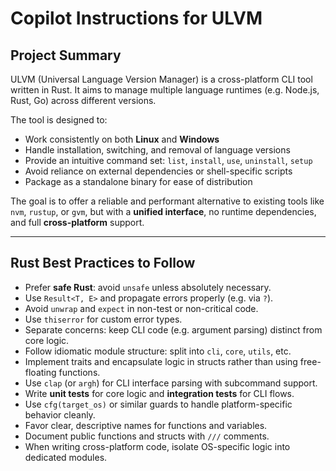 # Copilot Instructions for ULVM

## Project Summary

ULVM (Universal Language Version Manager) is a cross-platform CLI tool written in Rust. It aims to manage multiple language runtimes (e.g. Node.js, Rust, Go) across different versions.

The tool is designed to:

- Work consistently on both **Linux** and **Windows**
- Handle installation, switching, and removal of language versions
- Provide an intuitive command set: `list`, `install`, `use`, `uninstall`, `setup`
- Avoid reliance on external dependencies or shell-specific scripts
- Package as a standalone binary for ease of distribution

The goal is to offer a reliable and performant alternative to existing tools like `nvm`, `rustup`, or `gvm`, but with a **unified interface**, no runtime dependencies, and full **cross-platform** support.

---

## Rust Best Practices to Follow

- Prefer **safe Rust**: avoid `unsafe` unless absolutely necessary.
- Use `Result<T, E>` and propagate errors properly (e.g. via `?`).
- Avoid `unwrap` and `expect` in non-test or non-critical code.
- Use `thiserror` for custom error types.
- Separate concerns: keep CLI code (e.g. argument parsing) distinct from core logic.
- Follow idiomatic module structure: split into `cli`, `core`, `utils`, etc.
- Implement traits and encapsulate logic in structs rather than using free-floating functions.
- Use `clap` (or `argh`) for CLI interface parsing with subcommand support.
- Write **unit tests** for core logic and **integration tests** for CLI flows.
- Use `cfg(target_os)` or similar guards to handle platform-specific behavior cleanly.
- Favor clear, descriptive names for functions and variables.
- Document public functions and structs with `///` comments.
- When writing cross-platform code, isolate OS-specific logic into dedicated modules.
